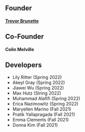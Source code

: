 ## Founder
#### [Trevor Brunette](http://www.trevorbrunette.net/)


## Co-Founder
#### Colin Melville

## Developers
- Lily Ritter (Spring 2022)
- Akeyl Gray (Spring 2022)
- Jiawei Wu (Spring 2022)
- Max Hutz (String 2022)
- Muhammad Alafifi (Spring 2022)
- Erica Nazimowitz (Spring 2022)
- Maryellen Marino (Fall 2021)
- Pratik Yallapragada (Fall 2021)
- Emma Clements (Fall 2021)
- Donna Kim (Fall 2021)
